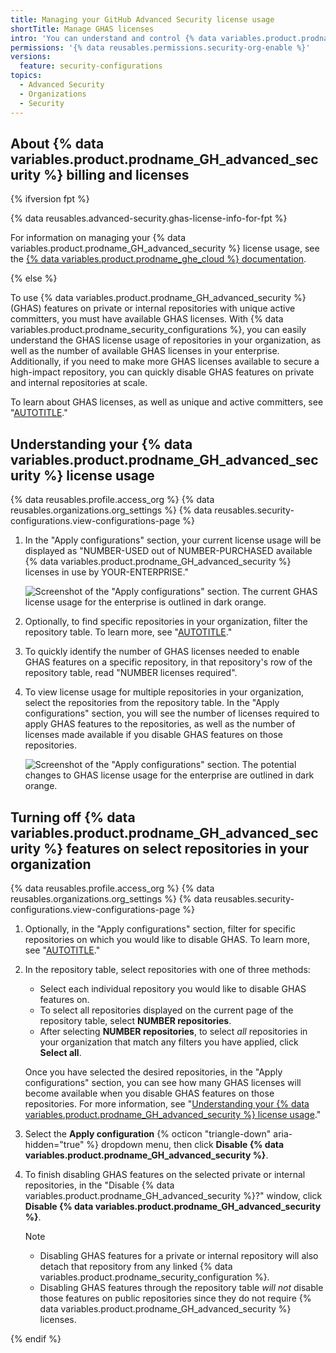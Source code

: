 ```yaml
---
title: Managing your GitHub Advanced Security license usage
shortTitle: Manage GHAS licenses
intro: 'You can understand and control {% data variables.product.prodname_GH_advanced_security %} license usage for repositories in your organization.'
permissions: '{% data reusables.permissions.security-org-enable %}'
versions:
  feature: security-configurations
topics:
  - Advanced Security
  - Organizations
  - Security
---
```


## About {% data variables.product.prodname_GH_advanced_security %} billing and licenses

{% ifversion fpt %}

{% data reusables.advanced-security.ghas-license-info-for-fpt %}

For information on managing your {% data variables.product.prodname_GH_advanced_security %} license usage, see the [{% data variables.product.prodname_ghe_cloud %} documentation](/enterprise-cloud@latest/code-security/securing-your-organization/managing-the-security-of-your-organization/managing-your-github-advanced-security-license-usage).

{% else %}

To use {% data variables.product.prodname_GH_advanced_security %} (GHAS) features on private or internal repositories with unique active committers, you must have available GHAS licenses. With {% data variables.product.prodname_security_configurations %}, you can easily understand the GHAS license usage of repositories in your organization, as well as the number of available GHAS licenses in your enterprise. Additionally, if you need to make more GHAS licenses available to secure a high-impact repository, you can quickly disable GHAS features on private and internal repositories at scale.

To learn about GHAS licenses, as well as unique and active committers, see "[AUTOTITLE](/billing/managing-billing-for-your-products/managing-billing-for-github-advanced-security/about-billing-for-github-advanced-security)."

## Understanding your {% data variables.product.prodname_GH_advanced_security %} license usage

{% data reusables.profile.access_org %}
{% data reusables.organizations.org_settings %}
{% data reusables.security-configurations.view-configurations-page %}
1. In the "Apply configurations" section, your current license usage will be displayed as "NUMBER-USED out of NUMBER-PURCHASED available {% data variables.product.prodname_GH_advanced_security %} licenses in use by YOUR-ENTERPRISE."

    ![Screenshot of the "Apply configurations" section. The current GHAS license usage for the enterprise is outlined in dark orange.](/assets/images/help/security-configurations/current-ghas-license-usage.png)

1. Optionally, to find specific repositories in your organization, filter the repository table. To learn more, see "[AUTOTITLE](/code-security/securing-your-organization/managing-the-security-of-your-organization/filtering-repositories-in-your-organization-using-the-repository-table)."
1. To quickly identify the number of GHAS licenses needed to enable GHAS features on a specific repository, in that repository's row of the repository table, read "NUMBER licenses required".
1. To view license usage for multiple repositories in your organization, select the repositories from the repository table. In the "Apply configurations" section, you will see the number of licenses required to apply GHAS features to the repositories, as well as the number of licenses made available if you disable GHAS features on those repositories.

    ![Screenshot of the "Apply configurations" section. The potential changes to GHAS license usage for the enterprise are outlined in dark orange.](/assets/images/help/security-configurations/ghas-licenses-used-or-freed.png)

## Turning off {% data variables.product.prodname_GH_advanced_security %} features on select repositories in your organization

{% data reusables.profile.access_org %}
{% data reusables.organizations.org_settings %}
{% data reusables.security-configurations.view-configurations-page %}
1. Optionally, in the "Apply configurations" section, filter for specific repositories on which you would like to disable GHAS. To learn more, see "[AUTOTITLE](/code-security/securing-your-organization/managing-the-security-of-your-organization/filtering-repositories-in-your-organization-using-the-repository-table)."
1. In the repository table, select repositories with one of three methods:
     * Select each individual repository you would like to disable GHAS features on.
     * To select all repositories displayed on the current page of the repository table, select **NUMBER repositories**.
     * After selecting **NUMBER repositories**, to select _all_ repositories in your organization that match any filters you have applied, click **Select all**.

    Once you have selected the desired repositories, in the "Apply configurations" section, you can see how many GHAS licenses will become available when you disable GHAS features on those repositories. For more information, see "[Understanding your {% data variables.product.prodname_GH_advanced_security %} license usage](#understanding-your-github-advanced-security-license-usage)."
1. Select the **Apply configuration** {% octicon "triangle-down" aria-hidden="true" %} dropdown menu, then click **Disable {% data variables.product.prodname_GH_advanced_security %}**.
1. To finish disabling GHAS features on the selected private or internal repositories, in the "Disable {% data variables.product.prodname_GH_advanced_security %}?" window, click **Disable {% data variables.product.prodname_GH_advanced_security %}**.

    > [!NOTE]
    > * Disabling GHAS features for a private or internal repository will also detach that repository from any linked {% data variables.product.prodname_security_configuration %}.
    > * Disabling GHAS features through the repository table _will not_ disable those features on public repositories since they do not require {% data variables.product.prodname_GH_advanced_security %} licenses.

{% endif %}
